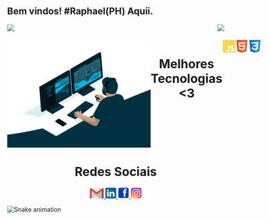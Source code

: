## Bem vindos! #Raphael(PH) Aquii.

<div>
  
  <img  height="180em" src="https://github-readme-stats.vercel.app/api?username=raphaelsantos10&show_icons=true&theme=great-gatsby&include_all_commits=true&count_private=true"/>
  <img align="right" height="180em" src="https://github-readme-stats.vercel.app/api/top-langs/?username=Raphaelsantos10&layout=compact&langs_count=16&theme=great-gatsby"/>
</div>
<br>

<div  align="center"> 
  <div style="display: flex; justify-content: space-between;"> <br>
    <img align="left" height="250" alt="coding-time" src="code.gif">
    <h1 align="center">Melhores Tecnologias <3</h1>
    <img align="center" height="30" width="40" alt="js-icon"  src="https://raw.githubusercontent.com/devicons/devicon/master/icons/javascript/javascript-plain.svg">
    <img align="center" height="30" width="40" alt="html-icon" src="https://raw.githubusercontent.com/devicons/devicon/master/icons/html5/html5-original.svg">
    <img align="center" height="30" width="40" alt="css-icon" src="https://raw.githubusercontent.com/devicons/devicon/master/icons/css3/css3-original.svg">
   </div>
    
  
  <h1 align="center">Redes Sociais</h1>
    <a href = "mailto: raphaelsantos10@gmail.com">
      <img width="32" src="gmail.svg">
    </a>
    <a href = "https://www.linkedin.com/in/raphael-dos-santos-soares-b1a273251/">
      <img width="25" src="linkedin.svg">
    </a>
    <a href = "https://www.facebook.com/raphaelsoaresDesenvolvedorWeb/">
      <img width="26" src="Facebook_icon.svg">
    </a>
    <a href = "https://instagram.com/phsoares14?igshid=MzNlNGNkZWQ4Mg==">
      <img width="25" src="instagram.png">
    </a>
</div>
  
![Snake animation](https://github.com/LuigiGF/LuigiGF/blob/output/github-contribution-grid-snake.svg)

